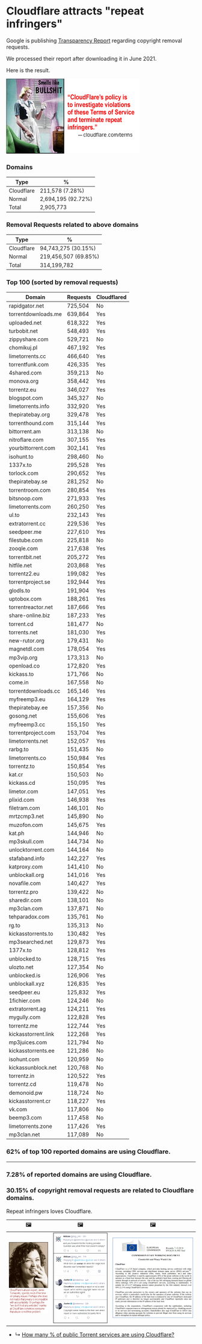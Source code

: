 # Cloudflare attracts "repeat infringers"

Google is publishing [Transparency Report](https://transparencyreport.google.com/copyright/overview) regarding copyright removal requests.

We processed their report after downloading it in June 2021.

Here is the result.

![](../image/smellslikebs.gif)


### Domains

| Type | % |
| --- | --- |
| Cloudflare | 211,578 (7.28%) |
| Normal | 2,694,195 (92.72%) |
| Total | 2,905,773 |


### Removal Requests related to above domains

| Type | % |
| --- | --- |
| Cloudflare | 94,743,275 (30.15%) |
| Normal | 219,456,507 (69.85%) |
| Total | 314,199,782 |


### Top 100 (sorted by removal requests)

| Domain | Requests | Cloudflared |
| --- | --- | --- |
| rapidgator.net | 725,504 | No |
| torrentdownloads.me | 639,864 | Yes |
| uploaded.net | 618,322 | Yes |
| turbobit.net | 548,493 | Yes |
| zippyshare.com | 529,721 | No |
| chomikuj.pl | 467,192 | Yes |
| limetorrents.cc | 466,640 | Yes |
| torrentfunk.com | 426,335 | Yes |
| 4shared.com | 359,213 | No |
| monova.org | 358,442 | Yes |
| torrentz.eu | 346,027 | Yes |
| blogspot.com | 345,327 | No |
| limetorrents.info | 332,920 | Yes |
| thepiratebay.org | 329,478 | Yes |
| torrenthound.com | 315,144 | Yes |
| bittorrent.am | 313,138 | No |
| nitroflare.com | 307,155 | Yes |
| yourbittorrent.com | 302,141 | Yes |
| isohunt.to | 298,460 | No |
| 1337x.to | 295,528 | Yes |
| torlock.com | 290,652 | Yes |
| thepiratebay.se | 281,252 | No |
| torrentroom.com | 280,854 | Yes |
| bitsnoop.com | 271,933 | Yes |
| limetorrents.com | 260,250 | Yes |
| ul.to | 232,143 | Yes |
| extratorrent.cc | 229,536 | Yes |
| seedpeer.me | 227,610 | Yes |
| filestube.com | 225,818 | No |
| zooqle.com | 217,638 | Yes |
| torrentbit.net | 205,272 | Yes |
| hitfile.net | 203,868 | Yes |
| torrentz2.eu | 199,082 | Yes |
| torrentproject.se | 192,944 | Yes |
| glodls.to | 191,904 | Yes |
| uptobox.com | 188,261 | Yes |
| torrentreactor.net | 187,666 | Yes |
| share-online.biz | 187,233 | Yes |
| torrent.cd | 181,477 | No |
| torrents.net | 181,030 | Yes |
| new-rutor.org | 179,431 | No |
| magnetdl.com | 178,054 | Yes |
| mp3vip.org | 173,313 | No |
| openload.co | 172,820 | Yes |
| kickass.to | 171,766 | No |
| come.in | 167,558 | No |
| torrentdownloads.cc | 165,146 | Yes |
| myfreemp3.eu | 164,129 | Yes |
| thepiratebay.ee | 157,356 | No |
| gosong.net | 155,606 | Yes |
| myfreemp3.cc | 155,150 | Yes |
| torrentproject.com | 153,704 | Yes |
| limetorrents.net | 152,057 | Yes |
| rarbg.to | 151,435 | No |
| limetorrents.co | 150,984 | Yes |
| torrentz.to | 150,854 | Yes |
| kat.cr | 150,503 | No |
| kickass.cd | 150,095 | Yes |
| limetor.com | 147,051 | Yes |
| plixid.com | 146,938 | Yes |
| filetram.com | 146,101 | No |
| mrtzcmp3.net | 145,890 | No |
| muzofon.com | 145,675 | Yes |
| kat.ph | 144,946 | No |
| mp3skull.com | 144,734 | No |
| unlocktorrent.com | 144,164 | No |
| stafaband.info | 142,227 | Yes |
| katproxy.com | 141,410 | No |
| unblockall.org | 141,016 | Yes |
| novafile.com | 140,427 | Yes |
| torrentz.pro | 139,422 | No |
| sharedir.com | 138,101 | No |
| mp3clan.com | 137,871 | No |
| tehparadox.com | 135,761 | No |
| rg.to | 135,313 | No |
| kickasstorrents.to | 130,482 | Yes |
| mp3searched.net | 129,873 | Yes |
| 1377x.to | 128,812 | Yes |
| unblocked.to | 128,715 | Yes |
| ulozto.net | 127,354 | No |
| unblocked.is | 126,906 | Yes |
| unblockall.xyz | 126,835 | Yes |
| seedpeer.eu | 125,832 | Yes |
| 1fichier.com | 124,246 | No |
| extratorrent.ag | 124,211 | Yes |
| mygully.com | 122,828 | Yes |
| torrentz.me | 122,744 | Yes |
| kickasstorrent.link | 122,268 | Yes |
| mp3juices.com | 121,794 | No |
| kickasstorrents.ee | 121,286 | No |
| isohunt.com | 120,959 | No |
| kickassunblock.net | 120,768 | No |
| torrentz.in | 120,522 | Yes |
| torrentz.cd | 119,478 | No |
| demonoid.pw | 118,724 | No |
| kickasstorrent.cr | 118,227 | Yes |
| vk.com | 117,806 | No |
| beemp3.com | 117,458 | No |
| limetorrents.zone | 117,426 | Yes |
| mp3clan.net | 117,089 | No |

### 62% of top 100 reported domains are using Cloudflare.


---

### 7.28% of reported domains are using Cloudflare.
### 30.15% of copyright removal requests are related to Cloudflare domains.

Repeat infringers loves Cloudflare.


| &#128444; | &#128444; | &#128444; |
| --- | --- | --- |
| ![](../image/jamie_tomasello.gif) | ![](../image/dmca9justin.gif) | ![](../image/cfeu2018.gif) |


- ↳ [How many % of public Torrent services are using Cloudflare?](cloudflared/torrents.md)
